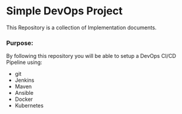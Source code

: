 # Simple DevOps Project

This Repository is a collection of Implementation documents. 

### Purpose:
By following this repository you will be able to setup a DevOps CI/CD Pipeline using:

- git
- Jenkins
- Maven
- Ansible
- Docker
- Kubernetes

